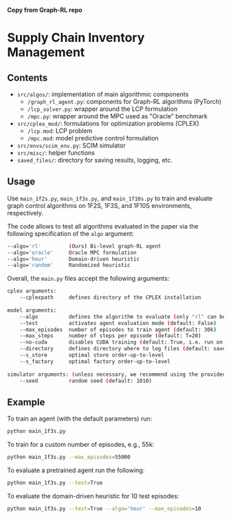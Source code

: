 **Copy from Graph-RL repo**

# Supply Chain Inventory Management

## Contents

* `src/algos/`: implementation of main algorithmic components
    * `/graph_rl_agent.py`: components for Graph-RL algorithms (PyTorch)
    * `/lcp_solver.py`: wrapper around the LCP formulation
    * `/mpc.py`: wrapper around the MPC used as "Oracle" benchmark
* `src/cplex_mod/`: formulations for optimization problems (CPLEX) 
    * `/lcp.mod`: LCP problem 
    * `/mpc.mod`: model predictive control formulation
* `src/envs/scim_env.py`: SCIM simulator 
* `src/misc/`: helper functions
* `saved_files/`: directory for saving results, logging, etc.

## Usage

Use `main_1f2s.py`, `main_1f3s.py`, and  `main_1f10s.py` to train and evaluate graph control algorithms on 1F2S, 1F3S, and 1F10S environments, respectively.

The code allows to test all algorithms evaluated in the paper via the following specification of the `algo` argument:

```bash
--algo='rl'         (Ours) Bi-level graph-RL agent
--algo='oracle'     Oracle MPC formulation
--algo='heur'       Domain-driven heuristic
--algo='random'     Randomized heuristic
```

Overall, the `main.py` files accept the following arguments:

```bash
cplex arguments:
    --cplexpath     defines directory of the CPLEX installation
    
model arguments:
    --algo          defines the algorithm to evaluate (only "rl" can be used with --test=False)
    --test          activates agent evaluation mode (default: False)
    --max_episodes  number of episodes to train agent (default: 30k)
    --max_steps     number of steps per episode (default: T=20)
    --no-cuda       disables CUDA training (default: True, i.e. run on CPU)
    --directory     defines directory where to log files (default: saved_files)
    --s_store       optimal store order-up-to-level 
    --s_factory     optimal factory order-up-to-level 
    
simulator arguments: (unless necessary, we recommend using the provided ones)
    --seed          random seed (default: 1010)
```

## Example

To train an agent (with the default parameters) run:

```bash
python main_1f3s.py
```

To train for a custom number of episodes, e.g., 55k:

```bash
python main_1f3s.py --max_episodes=55000
```

To evaluate a pretrained agent run the following:

```bash
python main_1f3s.py --test=True
```

To evaluate the domain-driven heuristic for 10 test episodes:

```bash
python main_1f3s.py --test=True --algo='heur' --max_episodes=10
```
